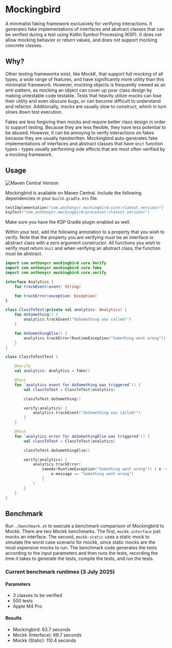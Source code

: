 # Mockingbird

A minimalist faking framework exclusively for verifying interactions. It generates fake
implementations of interfaces and abstract classes that can be verified during a test using Kotlin
Symbol Processing (KSP). It does not allow mocking behavior or return values, and does not support
mocking concrete classes.

## Why?

Other testing frameworks exist, like MockK, that support full mocking of all types, a wide range of
features, and have significantly more utility than this minimalist framework. However, mocking
objects is frequently viewed as an anti-pattern, as mocking an object can cover up poor class design
by making untestable code testable. Tests that heavily utilize mocks can lose their utility and even
obscure bugs, or can become difficult to understand and refactor. Additionally, mocks are usually
slow to construct, which in turn slows down test execution.

Fakes are less forgiving then mocks and require better class design in order to support testing.
Because they are less flexible, they have less potential to be abused. However, it can be annoying
to verify interactions on fakes because they are usually handwritten. Mockingbird auto-generates
fake implementations of interfaces and abstract classes that have `Unit` function types - types
usually performing side effects that are most often verified by a mocking framework.

## Usage

![Maven Central Version](https://img.shields.io/maven-central/v/com.anthonycr.mockingbird/core)


Mockingbird is available on Maven Central. Include the following dependencies in your
`build.gradle.kts` file.

```kotlin
testImplementation("com.anthonycr.mockingbird:core:<latest_version>")
kspTest("com.anthonycr.mockingbird:processor:<latest_version>")
```

Make sure you have the KSP Gradle plugin enabled as well.

Within your test, add the following annotation to a property that you wish to verify. Note that the
property you are verifying must be an interface or abstract class with a zero argument constructor.
All functions you wish to verify must return `Unit` and when verifying an abstract class, the
function must be abstract.

```kotlin
import com.anthonycr.mockingbird.core.Verify
import com.anthonycr.mockingbird.core.fake
import com.anthonycr.mockingbird.core.verify

interface Analytics {
    fun trackEvent(event: String)

    fun trackError(exception: Exception)
}

class ClassToTest(private val analytics: Analytics) {
    fun doSomething() {
        analytics.trackEvent("doSomething was called!")
    }

    fun doSomethingElse() {
        analytics.trackError(RuntimeException("Something went wrong"))
    }
}

class ClassToTestTest {

    @Verify
    val analytics: Analytics = fake()

    @Test
    fun `analytics event for doSomething was triggered`() {
        val classToTest = ClassToTest(analytics)

        classToTest.doSomething()

        verify(analytics) {
            analytics.trackEvent("doSomething was called!")
        }
    }

    @Test
    fun `analytics error for doSomethingElse was triggered`() {
        val classToTest = ClassToTest(analytics)

        classToTest.doSomethingElse()

        verify(analytics) {
            analytics.trackError(
                sameAs(RuntimeException("Something went wrong")) { e ->
                    e.message == "Something went wrong")
                }
            )
        }
    }
}
```

## Benchmark
Run `./benchmark.sh` to execute a benchmark comparison of Mockingbird to Mockk. There are two Mockk
benchmarks. The first, `mockk-interface` just mocks an interface. The second, `mockk-static` uses a
static mock to simulate the worst case scenario for mockk, since static mocks are the most expensive
mocks to run. The benchmark code generates the tests according to the input parameters and then runs
the tests, recording the time it takes to generate the tests, compile the tests, and run the tests.

### Current benchmark runtimes (3 July 2025)

#### Parameters
- 3 classes to be verified
- 500 tests
- Apple M4 Pro

#### Results
- Mockingbird: 63.7 seconds
- Mockk (Interface): 68.7 seconds
- Mockk (Static): 110.4 seconds
